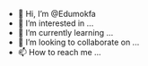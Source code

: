 - 👋 Hi, I’m @Edumokfa
- 👀 I’m interested in ...
- 🌱 I’m currently learning ...
- 💞️ I’m looking to collaborate on ...
- 📫 How to reach me ...

<!---
Edumokfa/Edumokfa is a ✨ special ✨ repository because its `README.md` (this file) appears on your GitHub profile.
You can click the Preview link to take a look at your changes.
--->
